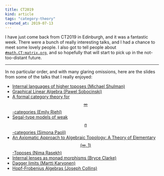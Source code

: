 ```yaml
---
title: CT2019
kind: article
tags: "category-theory"
created_at: 2019-07-13
---
```


I have just come back from CT2019 in Edinburgh, and it was a fantastic week. There were a bunch of really interesting talks, and I had a chance to meet some lovely people. I also got to tell people about [`#math.CT:matrix.org`](https://www.matrix.to/#/#math.CT:matrix.org), and so hopefully that will start to pick up in the not-too-distant future.

<!-- more -->

---

In no particular order, and with many glaring omissions, here are the slides from some of the talks that I really enjoyed:

- [Internal languages of higher toposes (Michael Shulman)](http://conferences.inf.ed.ac.uk/ct2019/slides/shulman.pdf)
- [Graphical Linear Algebra (Pawel Sobocinski)](http://conferences.inf.ed.ac.uk/ct2019/slides/sobocinski.pdf)
- [A formal category theory for $$\infty$$-categories (Emily Riehl)](http://conferences.inf.ed.ac.uk/ct2019/slides/riehl.pdf)
- [Segal-type models of weak $$n$$-categories (Simona Paoli)](http://conferences.inf.ed.ac.uk/ct2019/slides/paoli.pdf)
- [An Axiomatic Approach to Algebraic Topology: A Theory of Elementary $$(\infty,1)$$-Toposes (Nima Rasekh)](http://conferences.inf.ed.ac.uk/ct2019/slides/3.pdf)
- [Internal lenses as monad morphisms (Bryce Clarke)](http://conferences.inf.ed.ac.uk/ct2019/slides/63.pdf)
- [Dagger limits (Martti Karvonen)](http://conferences.inf.ed.ac.uk/ct2019/slides/54.pdf)
- [Hopf-Frobenius Algebras (Joseph Collins)](http://conferences.inf.ed.ac.uk/ct2019/slides/73.pdf)
